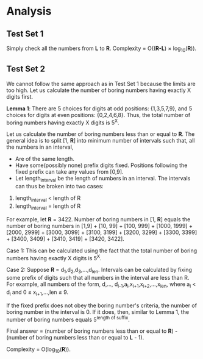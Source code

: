 # Analysis

## Test Set 1

Simply check all the numbers from **L** to **R**. Complexity = O((**R-L**) × log<sub>10</sub>(**R**)).

## Test Set 2

We cannot follow the same approach as in Test Set 1 because the limits are too high. Let us calculate the number of boring numbers having exactly X digits first.

**Lemma 1**: There are 5 choices for digits at odd positions: {1,3,5,7,9}, and 5 choices for digits at even positions: {0,2,4,6,8}. Thus, the total number of boring numbers having exactly X digits is 5<sup>X</sup>.

Let us calculate the number of boring numbers less than or equal to **R**. The general idea is to split [1, **R**] into minimum number of intervals such that, all the numbers in an interval,

- Are of the same length.
- Have some(possibly none) prefix digits fixed.
  Positions following the fixed prefix can take any values from [0,9].
- Let length<sub>interval</sub> be the length of numbers in an interval. The intervals can thus be broken into two cases:

1. length<sub>interval</sub> < length of R
1. length<sub>interval</sub> = length of R

For example, let **R** = 3422. Number of boring numbers in [1, **R**] equals the number of boring numbers in [1,9] + [10, 99] + [100, 999] + [1000, 1999] + [2000, 2999] + [3000, 3099] + [3100, 3199] + [3200, 3299] + [3300, 3399] + [3400, 3409] + [3410, 3419] + [3420, 3422].

Case 1: This can be calculated using the fact that the total number of boring numbers having exactly X digits is 5<sup>X</sup>.

Case 2: Suppose **R** = d<sub>1</sub>,d<sub>2</sub>,d<sub>3</sub>,...,d<sub>len</sub>. Intervals can be calculated by fixing some prefix of digits such that all numbers in the interval are less than R. For example, all numbers of the form, d<sub></sub>,..., d<sub>i-1</sub>,a<sub>i</sub>,x<sub>i+1</sub>,x<sub>i+2</sub>,...,x<sub>len</sub>, where a<sub>i</sub> < d<sub>i</sub> and 0 ≤ x<sub>i+1</sub>,...,len ≤ 9.

If the fixed prefix does not obey the boring number's criteria, the number of boring number in the interval is 0. If it does, then, similar to Lemma 1, the number of boring numbers equals 5<sup>length of suffix</sup>.

Final answer = (number of boring numbers less than or equal to **R**) - (number of boring numbers less than or equal to **L** - 1).

Complexity = O(log<sub>10</sub>(**R**)).
